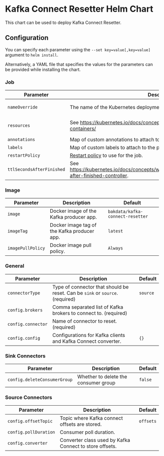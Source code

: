 # Kafka Connect Resetter Helm Chart

This chart can be used to deploy Kafka Connect Resetter.

## Configuration

You can specify each parameter using the `--set key=value[,key=value]` argument to `helm install`.

Alternatively, a YAML file that specifies the values for the parameters can be provided while installing the chart.

### Job

| Parameter                 | Description                                                                                                            | Default                                    |
|---------------------------|------------------------------------------------------------------------------------------------------------------------|--------------------------------------------|
| `nameOverride`            | The name of the Kubernetes deployment.                                                                                 | `bakdata/kafka-connect-resetter`           |
| `resources`               | See https://kubernetes.io/docs/concepts/configuration/manage-resources-containers/                                     | see [values.yaml](values.yaml) for details |
| `annotations`             | Map of custom annotations to attach to the pod spec.                                                                   | `{}`                                       |
| `labels`                  | Map of custom labels to attach to the pod spec.                                                                        | `{}`                                       |
| `restartPolicy`           | [Restart policy](https://kubernetes.io/docs/concepts/workloads/pods/pod-lifecycle/#restart-policy) to use for the job. | `OnFailure`                                |
| `ttlSecondsAfterFinished` | See https://kubernetes.io/docs/concepts/workloads/controllers/ttlafterfinished/#ttl-after-finished-controller.         |                                            |

### Image

| Parameter         | Description                                 | Default                          |
|-------------------|---------------------------------------------|----------------------------------|
| `image`           | Docker image of the Kafka producer app.     | `bakdata/kafka-connect-resetter` |
| `imageTag`        | Docker image tag of the Kafka producer app. | `latest`                         |
| `imagePullPolicy` | Docker image pull policy.                   | `Always`                         |

### General

| Parameter          | Description                                                                   | Default  |
|--------------------|-------------------------------------------------------------------------------|----------|
| `connectorType`    | Type of connector that should be reset. Can be `sink` or `source`. (required) | `source` |
| `config.brokers`   | Comma separated list of Kafka brokers to connect to. (required)               |          |
| `config.connector` | Name of connector to reset. (required)                                        |          |
| `config.config`    | Configurations for Kafka clients and Kafka Connect converter.                 | `{}`     |

### Sink Connectors

| Parameter                    | Description                          | Default |
|------------------------------|--------------------------------------|---------|
| `config.deleteConsumerGroup` | Whether to delete the consumer group | `false` |

### Source Connectors

| Parameter             | Description                                             | Default   |
|-----------------------|---------------------------------------------------------|-----------|
| `config.offsetTopic`  | Topic where Kafka connect offsets are stored.           | `offsets` |
| `config.pollDuration` | Consumer poll duration.                                 |           |
| `config.converter`    | Converter class used by Kafka Connect to store offsets. |           |

